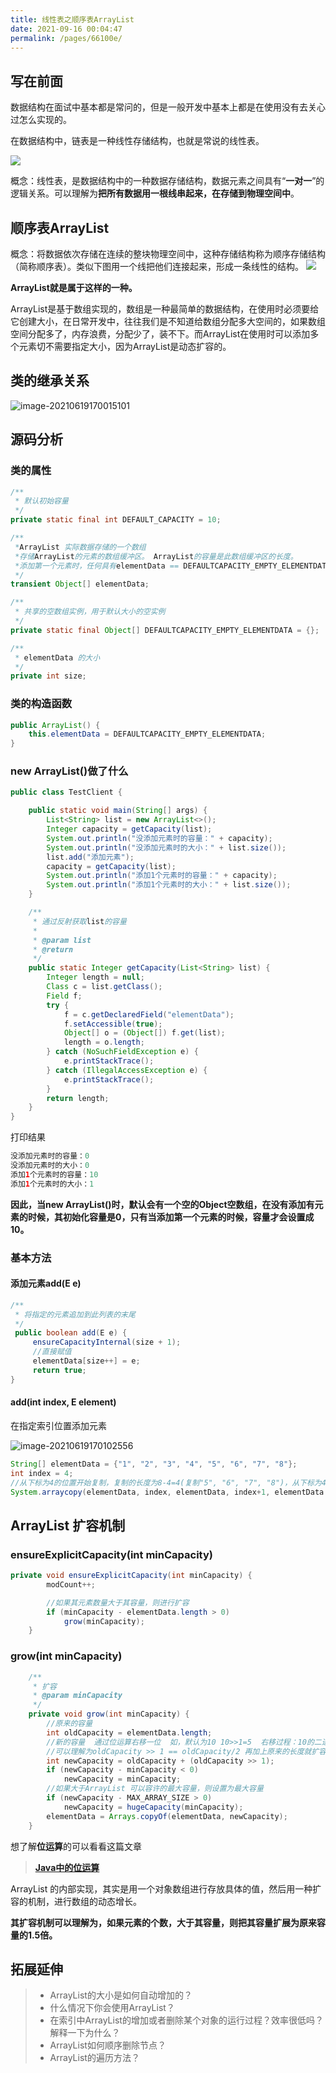 ```yaml
---
title: 线性表之顺序表ArrayList
date: 2021-09-16 00:04:47
permalink: /pages/66100e/
---
```

## 写在前面

数据结构在面试中基本都是常问的，但是一般开发中基本上都是在使用没有去关心过怎么实现的。

在数据结构中，链表是一种线性存储结构，也就是常说的线性表。

![](https://cdn.javatv.net/note/20210626170716.png)

概念：线性表，是数据结构中的一种数据存储结构，数据元素之间具有“**一对一**”的逻辑关系。可以理解为**把所有数据用一根线串起来，在存储到物理空间中**。

## 顺序表ArrayList
概念：将数据依次存储在连续的整块物理空间中，这种存储结构称为顺序存储结构（简称顺序表）。类似下图用一个线把他们连接起来，形成一条线性的结构。
![](https://cdn.javatv.net/note/20210624230036.png)

**ArrayList就是属于这样的一种。**

ArrayList是基于数组实现的，数组是一种最简单的数据结构，在使用时必须要给它创建大小，在日常开发中，往往我们是不知道给数组分配多大空间的，如果数组空间分配多了，内存浪费，分配少了，装不下。而ArrayList在使用时可以添加多个元素切不需要指定大小，因为ArrayList是动态扩容的。

## 类的继承关系
![image-20210619170015101](https://cdn.javatv.net/note/20210624230041.png)

## 源码分析

### 类的属性

```java
/**
 * 默认初始容量
 */
private static final int DEFAULT_CAPACITY = 10;

/**
 *ArrayList 实际数据存储的一个数组
 *存储ArrayList的元素的数组缓冲区。 ArrayList的容量是此数组缓冲区的长度。
 *添加第一个元素时，任何具有elementData == DEFAULTCAPACITY_EMPTY_ELEMENTDATA的空ArrayList都将扩展为DEFAULT_CAPACITY。
 */
transient Object[] elementData;

/**
 * 共享的空数组实例，用于默认大小的空实例
 */
private static final Object[] DEFAULTCAPACITY_EMPTY_ELEMENTDATA = {};

/**
 * elementData 的大小
 */
private int size;
```

### 类的构造函数

```java
public ArrayList() {
    this.elementData = DEFAULTCAPACITY_EMPTY_ELEMENTDATA;
}
```
### new ArrayList()做了什么

```java
public class TestClient {

    public static void main(String[] args) {
        List<String> list = new ArrayList<>();
        Integer capacity = getCapacity(list);
        System.out.println("没添加元素时的容量：" + capacity);
        System.out.println("没添加元素时的大小：" + list.size());
        list.add("添加元素");
        capacity = getCapacity(list);
        System.out.println("添加1个元素时的容量：" + capacity);
        System.out.println("添加1个元素时的大小：" + list.size());
    }

    /**
     * 通过反射获取list的容量
     *
     * @param list
     * @return
     */
    public static Integer getCapacity(List<String> list) {
        Integer length = null;
        Class c = list.getClass();
        Field f;
        try {
            f = c.getDeclaredField("elementData");
            f.setAccessible(true);
            Object[] o = (Object[]) f.get(list);
            length = o.length;
        } catch (NoSuchFieldException e) {
            e.printStackTrace();
        } catch (IllegalAccessException e) {
            e.printStackTrace();
        }
        return length;
    }
}
```
打印结果

```java
没添加元素时的容量：0
没添加元素时的大小：0
添加1个元素时的容量：10
添加1个元素时的大小：1
```

**因此，当new ArrayList()时，默认会有一个空的Object空数组，在没有添加有元素的时候，其初始化容量是0，只有当添加第一个元素的时候，容量才会设置成10。**

###  基本方法
#### 添加元素add(E e)
```java
/**
 * 将指定的元素追加到此列表的末尾
 */
 public boolean add(E e) {
     ensureCapacityInternal(size + 1);
     //直接赋值
     elementData[size++] = e;
     return true;
}
```
#### add(int index, E element)
在指定索引位置添加元素

![image-20210619170102556](https://cdn.javatv.net/note/20210624230046.png)

```java
String[] elementData = {"1", "2", "3", "4", "5", "6", "7", "8"};
int index = 4;
//从下标为4的位置开始复制，复制的长度为8-4=4(复制"5", "6", "7", "8")，从下标为4+1=5的位置开始替换为"5", "6", "7", "8"
System.arraycopy(elementData, index, elementData, index+1, elementData.length-index);
```
## ArrayList 扩容机制

### ensureExplicitCapacity(int minCapacity)

```java
private void ensureExplicitCapacity(int minCapacity) {
        modCount++;

        //如果其元素数量大于其容量，则进行扩容
        if (minCapacity - elementData.length > 0)
            grow(minCapacity);
    }
```
### grow(int minCapacity)

```java
    /**
     * 扩容
     * @param minCapacity
     */
    private void grow(int minCapacity) {
        //原来的容量
        int oldCapacity = elementData.length;
        //新的容量  通过位运算右移一位  如，默认为10 10>>1=5  右移过程：10的二进制为  1010   右移1位->0101 转十进制->5
        //可以理解为oldCapacity >> 1 == oldCapacity/2 再加上原来的长度就扩容1.5倍
        int newCapacity = oldCapacity + (oldCapacity >> 1);
        if (newCapacity - minCapacity < 0)
            newCapacity = minCapacity;
        //如果大于ArrayList 可以容许的最大容量，则设置为最大容量
        if (newCapacity - MAX_ARRAY_SIZE > 0)
            newCapacity = hugeCapacity(minCapacity);
        elementData = Arrays.copyOf(elementData, newCapacity);
    }
```
想了解**位运算**的可以看看这篇文章

> [**Java中的位运算**](https://javatv.net/article/20)

ArrayList 的内部实现，其实是用一个对象数组进行存放具体的值，然后用一种扩容的机制，进行数组的动态增长。

**其扩容机制可以理解为，如果元素的个数，大于其容量，则把其容量扩展为原来容量的1.5倍。**

## 拓展延伸

> - ArrayList的大小是如何自动增加的？
> - 什么情况下你会使用ArrayList？
> - 在索引中ArrayList的增加或者删除某个对象的运行过程？效率很低吗？解释一下为什么？
> - ArrayList如何顺序删除节点？
> - ArrayList的遍历方法？

